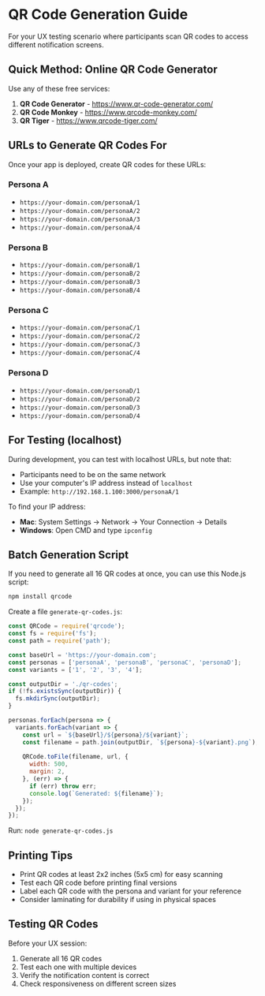 # QR Code Generation Guide

For your UX testing scenario where participants scan QR codes to access different notification screens.

## Quick Method: Online QR Code Generator

Use any of these free services:

1. **QR Code Generator** - https://www.qr-code-generator.com/
2. **QR Code Monkey** - https://www.qrcode-monkey.com/
3. **QR Tiger** - https://www.qrcode-tiger.com/

## URLs to Generate QR Codes For

Once your app is deployed, create QR codes for these URLs:

### Persona A
- `https://your-domain.com/personaA/1`
- `https://your-domain.com/personaA/2`
- `https://your-domain.com/personaA/3`
- `https://your-domain.com/personaA/4`

### Persona B
- `https://your-domain.com/personaB/1`
- `https://your-domain.com/personaB/2`
- `https://your-domain.com/personaB/3`
- `https://your-domain.com/personaB/4`

### Persona C
- `https://your-domain.com/personaC/1`
- `https://your-domain.com/personaC/2`
- `https://your-domain.com/personaC/3`
- `https://your-domain.com/personaC/4`

### Persona D
- `https://your-domain.com/personaD/1`
- `https://your-domain.com/personaD/2`
- `https://your-domain.com/personaD/3`
- `https://your-domain.com/personaD/4`

## For Testing (localhost)

During development, you can test with localhost URLs, but note that:
- Participants need to be on the same network
- Use your computer's IP address instead of `localhost`
- Example: `http://192.168.1.100:3000/personaA/1`

To find your IP address:
- **Mac**: System Settings → Network → Your Connection → Details
- **Windows**: Open CMD and type `ipconfig`

## Batch Generation Script

If you need to generate all 16 QR codes at once, you can use this Node.js script:

```bash
npm install qrcode
```

Create a file `generate-qr-codes.js`:

```javascript
const QRCode = require('qrcode');
const fs = require('fs');
const path = require('path');

const baseUrl = 'https://your-domain.com';
const personas = ['personaA', 'personaB', 'personaC', 'personaD'];
const variants = ['1', '2', '3', '4'];

const outputDir = './qr-codes';
if (!fs.existsSync(outputDir)) {
  fs.mkdirSync(outputDir);
}

personas.forEach(persona => {
  variants.forEach(variant => {
    const url = `${baseUrl}/${persona}/${variant}`;
    const filename = path.join(outputDir, `${persona}-${variant}.png`);
    
    QRCode.toFile(filename, url, {
      width: 500,
      margin: 2,
    }, (err) => {
      if (err) throw err;
      console.log(`Generated: ${filename}`);
    });
  });
});
```

Run: `node generate-qr-codes.js`

## Printing Tips

- Print QR codes at least 2x2 inches (5x5 cm) for easy scanning
- Test each QR code before printing final versions
- Label each QR code with the persona and variant for your reference
- Consider laminating for durability if using in physical spaces

## Testing QR Codes

Before your UX session:
1. Generate all 16 QR codes
2. Test each one with multiple devices
3. Verify the notification content is correct
4. Check responsiveness on different screen sizes

